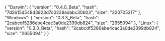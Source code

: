 {
  "Darwin": {
    "version": "0.4.0_Beta",
    "hash": "7d2615d548d3923d7c0229adabc30b03",
    "size": "220705217"
  },
  "Windows": {
    "version": "0.3.3_Beta",
    "hash": "2cabcdf5286ebe4cac3a0de2399db824",
    "size": "2655094"
  },
  "Linux": {
    "version": "0.3.3_Beta",
    "hash": "2cabcdf5286ebe4cac3a0de2399db824",
    "size": "2655094"
  }
}
